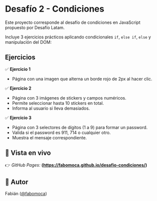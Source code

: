 # Desafío 2 - Condiciones

Este proyecto corresponde al desafío de condiciones en JavaScript propuesto por Desafío Latam.

Incluye 3 ejercicios prácticos aplicando condicionales `if`, `else if`, `else` y manipulación del DOM:

## Ejercicios

✅ **Ejercicio 1**
- Página con una imagen que alterna un borde rojo de 2px al hacer clic.

✅ **Ejercicio 2**
- Página con 3 imágenes de stickers y campos numéricos.
- Permite seleccionar hasta 10 stickers en total.
- Informa al usuario si lleva demasiados.

✅ **Ejercicio 3**
- Página con 3 selectores de dígitos (1 a 9) para formar un password.
- Valida si el password es 911, 714 o cualquier otro.
- Muestra el mensaje correspondiente.


## 🚀 Vista en vivo

👉 *GitHub Pages:* **(https://fabomoca.github.io/desafio-condiciones/)**

## 🙌 Autor

Fabián ([@fabomoca](https://github.com/fabomoca))


